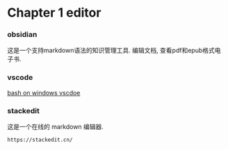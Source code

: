 # Chapter 1 editor


### obsidian

这是一个支持markdown语法的知识管理工具. 编辑文档, 查看pdf和epub格式电子书.

### vscode

[bash on windows vscdoe](https://stackoverflow.com/a/50159674)

### stackedit

这是一个在线的 markdown 编辑器.

	https://stackedit.cn/

